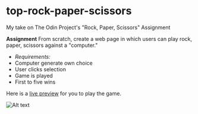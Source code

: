 # top-rock-paper-scissors
My take on The Odin Project's "Rock, Paper, Scissors" Assignment

**Assignment**
From scratch, create a web page in which users can play rock, paper, scissors against a "computer."

* *Requirements:* 
* Computer generate own choice
* User clicks selection
* Game is played
* First to five wins

Here is a [live preview](https://ericgwilliams94.github.io/top-rock-paper-scissors/) for you to play the game.

![Alt text](https://media.giphy.com/media/EAKDPd7DqvHRqAepEB/giphy.gif)
